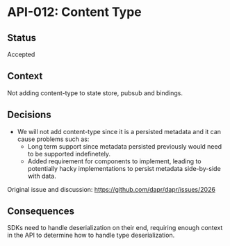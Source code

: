 # API-012: Content Type

## Status
Accepted

## Context
Not adding content-type to state store, pubsub and bindings.

## Decisions

* We will not add content-type since it is a persisted metadata and it can cause problems such as:
  * Long term support since metadata persisted previously would need to be supported indefinetely.
  * Added requirement for components to implement, leading to potentially hacky implementations to persist metadata side-by-side with data.

Original issue and discussion: https://github.com/dapr/dapr/issues/2026

## Consequences

SDKs need to handle deserialization on their end, requiring enough context in the API to determine how to handle type deserialization.
